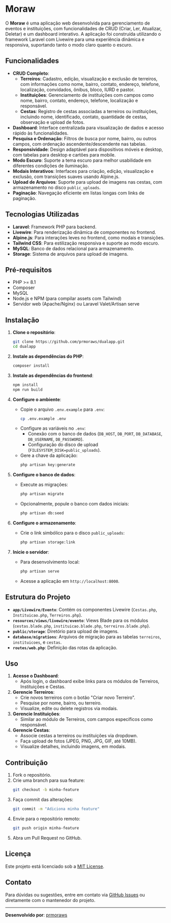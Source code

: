 # Moraw

O **Moraw** é uma aplicação web desenvolvida para gerenciamento de eventos e instituições, com funcionalidades de CRUD (Criar, Ler, Atualizar, Deletar) e um dashboard interativo. A aplicação foi construída utilizando o framework Laravel com Livewire para uma experiência dinâmica e responsiva, suportando tanto o modo claro quanto o escuro.

## Funcionalidades

- **CRUD Completo**:
  - **Terreiros**: Cadastro, edição, visualização e exclusão de terreiros, com informações como nome, bairro, contato, endereço, telefone, localização, convidados, ônibus, bloco, IURD e pastor.
  - **Instituições**: Gerenciamento de instituições com campos como nome, bairro, contato, endereço, telefone, localização e responsável.
  - **Cestas**: Registro de cestas associadas a terreiros ou instituições, incluindo nome, identificado, contato, quantidade de cestas, observação e upload de fotos.
- **Dashboard**: Interface centralizada para visualização de dados e acesso rápido às funcionalidades.
- **Pesquisa e Ordenação**: Filtros de busca por nome, bairro, ou outros campos, com ordenação ascendente/descendente nas tabelas.
- **Responsividade**: Design adaptável para dispositivos móveis e desktop, com tabelas para desktop e cartões para mobile.
- **Modo Escuro**: Suporte a tema escuro para melhor usabilidade em diferentes condições de iluminação.
- **Modais Interativos**: Interfaces para criação, edição, visualização e exclusão, com transições suaves usando Alpine.js.
- **Upload de Arquivos**: Suporte para upload de imagens nas cestas, com armazenamento no disco `public_uploads`.
- **Paginação**: Navegação eficiente em listas longas com links de paginação.

## Tecnologias Utilizadas

- **Laravel**: Framework PHP para backend.
- **Livewire**: Para renderização dinâmica de componentes no frontend.
- **Alpine.js**: Para interações leves no frontend, como modais e transições.
- **Tailwind CSS**: Para estilização responsiva e suporte ao modo escuro.
- **MySQL**: Banco de dados relacional para armazenamento.
- **Storage**: Sistema de arquivos para upload de imagens.

## Pré-requisitos

- PHP >= 8.1
- Composer
- MySQL
- Node.js e NPM (para compilar assets com Tailwind)
- Servidor web (Apache/Nginx) ou Laravel Valet/Artisan serve

## Instalação

1. **Clone o repositório**:
   ```bash
   git clone https://github.com/prmoraws/dualapp.git
   cd dualapp
   ```

2. **Instale as dependências do PHP**:
   ```bash
   composer install
   ```

3. **Instale as dependências do frontend**:
   ```bash
   npm install
   npm run build
   ```

4. **Configure o ambiente**:
   - Copie o arquivo `.env.example` para `.env`:
     ```bash
     cp .env.example .env
     ```
   - Configure as variáveis no `.env`:
     - Conexão com o banco de dados (`DB_HOST`, `DB_PORT`, `DB_DATABASE`, `DB_USERNAME`, `DB_PASSWORD`).
     - Configuração do disco de upload (`FILESYSTEM_DISK=public_uploads`).
   - Gere a chave da aplicação:
     ```bash
     php artisan key:generate
     ```

5. **Configure o banco de dados**:
   - Execute as migrações:
     ```bash
     php artisan migrate
     ```
   - Opcionalmente, popule o banco com dados iniciais:
     ```bash
     php artisan db:seed
     ```

6. **Configure o armazenamento**:
   - Crie o link simbólico para o disco `public_uploads`:
     ```bash
     php artisan storage:link
     ```

7. **Inicie o servidor**:
   - Para desenvolvimento local:
     ```bash
     php artisan serve
     ```
   - Acesse a aplicação em `http://localhost:8000`.

## Estrutura do Projeto

- **`app/Livewire/Evento`**: Contém os componentes Livewire (`Cestas.php`, `Instituicao.php`, `Terreiros.php`).
- **`resources/views/livewire/evento`**: Views Blade para os módulos (`cestas.blade.php`, `instituicao.blade.php`, `terreiros.blade.php`).
- **`public/storage`**: Diretório para upload de imagens.
- **`database/migrations`**: Arquivos de migração para as tabelas `terreiros`, `instituicoes`, e `cestas`.
- **`routes/web.php`**: Definição das rotas da aplicação.

## Uso

1. **Acesse o Dashboard**:
   - Após login, o dashboard exibe links para os módulos de Terreiros, Instituições e Cestas.
2. **Gerencie Terreiros**:
   - Crie novos terreiros com o botão "Criar novo Terreiro".
   - Pesquise por nome, bairro, ou terreiro.
   - Visualize, edite ou delete registros via modais.
3. **Gerencie Instituições**:
   - Similar ao módulo de Terreiros, com campos específicos como responsável.
4. **Gerencie Cestas**:
   - Associe cestas a terreiros ou instituições via dropdown.
   - Faça upload de fotos (JPEG, PNG, JPG, GIF, até 10MB).
   - Visualize detalhes, incluindo imagens, em modais.

## Contribuição

1. Fork o repositório.
2. Crie uma branch para sua feature:
   ```bash
   git checkout -b minha-feature
   ```
3. Faça commit das alterações:
   ```bash
   git commit -m "Adiciona minha feature"
   ```
4. Envie para o repositório remoto:
   ```bash
   git push origin minha-feature
   ```
5. Abra um Pull Request no GitHub.

## Licença

Este projeto está licenciado sob a [MIT License](LICENSE).

## Contato

Para dúvidas ou sugestões, entre em contato via [GitHub Issues](https://github.com/prmoraws/dualapp/issues) ou diretamente com o mantenedor do projeto.

---

**Desenvolvido por**: [prmoraws](https://github.com/prmoraws)